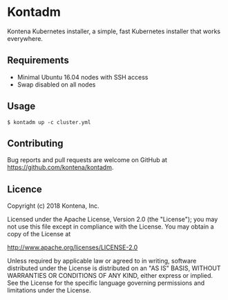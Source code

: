 # Kontadm

Kontena Kubernetes installer, a simple, fast Kubernetes installer that works everywhere.

## Requirements

- Minimal Ubuntu 16.04 nodes with SSH access
- Swap disabled on all nodes

## Usage

```
$ kontadm up -c cluster.yml
```

## Contributing

Bug reports and pull requests are welcome on GitHub at https://github.com/kontena/kontadm.

## Licence

Copyright (c) 2018 Kontena, Inc.

Licensed under the Apache License, Version 2.0 (the "License"); you may not use this file except in compliance with the License. You may obtain a copy of the License at

http://www.apache.org/licenses/LICENSE-2.0

Unless required by applicable law or agreed to in writing, software distributed under the License is distributed on an "AS IS" BASIS, WITHOUT WARRANTIES OR CONDITIONS OF ANY KIND, either express or implied. See the License for the specific language governing permissions and limitations under the License.

